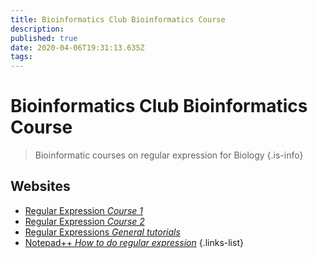 ```yaml
---
title: Bioinformatics Club Bioinformatics Course
description: 
published: true
date: 2020-04-06T19:31:13.635Z
tags: 
---
```


# Bioinformatics Club Bioinformatics Course

> Bioinformatic courses on regular expression for Biology
{.is-info}

## Websites

- [Regular Expression *Course 1*](http://blog.bioinfoclub.org/wp-content/uploads/2014/02/01-regular-expressions.pdf)
- [Regular Expression *Course 2*](http://blog.bioinfoclub.org/wp-content/uploads/2014/02/02-regular-expressions2.pdf)
- [Regular Expressions *General tutorials*](https://www.regular-expressions.info/index.html)
- [Notepad++ *How to do regular expression*](https://gerardnico.com/ide/notepad/replace)
{.links-list}